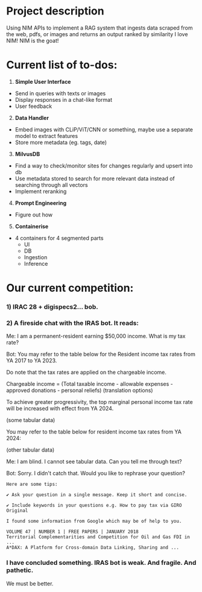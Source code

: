 # Project description
Using NIM APIs to implement a RAG system that ingests data scraped from the web, pdfs, or images and returns an output ranked by similarity
I love NIM! NIM is the goat!

# Current list of to-dos:
1. **Simple User Interface**
  - Send in queries with texts or images
  - Display responses in a chat-like format
  - User feedback

2. **Data Handler**
  - Embed images with CLiP/ViT/CNN or something, maybe use a separate model to extract features 
  - Store more metadata (eg. tags, date)

3. **MilvusDB**
  - Find a way to check/monitor sites for changes regularly and upsert into db
  - Use metadata stored to search for more relevant data instead of searching through all vectors
  - Implement reranking 

4. **Prompt Engineering**
  - Figure out how

5. **Containerise**
  - 4 containers for 4 segmented parts
    - UI
    - DB
    - Ingestion
    - Inference

# Our current competition:

### 1) IRAC 28 + digispecs2... bob.
### 2) A fireside chat with the IRAS bot. It reads:

Me: I am a permanent-resident earning $50,000 income. What is my tax rate?

Bot: You may refer to the table below for the Resident income tax rates from YA 2017 to YA 2023.
 
  Do note that the tax rates are applied on the chargeable income. 
   
  Chargeable income = (Total taxable income - allowable expenses - approved donations - personal reliefs)
  (translation options)
  
  To achieve greater progressivity, the top marginal personal income tax rate will be increased with effect from YA 2024.
  
  (some tabular data)
  
  You may refer to the table below for resident income tax rates from YA 2024:

  (other tabular data)


Me: I am blind. I cannot see tabular data. Can you tell me through text?

Bot: Sorry. I didn't catch that. Would you like to rephrase your question?

    Here are some tips:
    
    ✔ Ask your question in a single message. Keep it short and concise.
    
    ✔ Include keywords in your questions e.g. How to pay tax via GIRO
    Original
    
    I found some information from Google which may be of help to you.

    VOLUME 47 | NUMBER 1 | FREE PAPERS | JANUARY 2018
    Territorial Complementarities and Competition for Oil and Gas FDI in ...
    A*DAX: A Platform for Cross-domain Data Linking, Sharing and ...

### I have concluded something. IRAS bot is weak. And fragile. And pathetic. 

We must be better.
